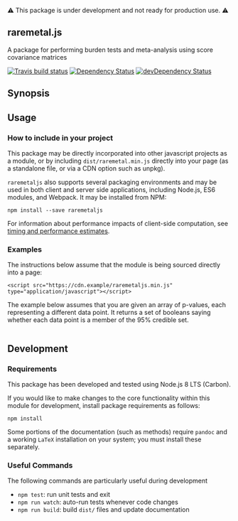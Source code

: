 :warning: This package is under development and not ready for production use. :warning:

## raremetal.js

A package for performing burden tests and meta-analysis using score covariance matrices

[![Travis build status](http://img.shields.io/travis/statgen/raremetaljs.svg?style=flat)](https://travis-ci.org/statgen/raremetaljs)
[![Dependency Status](https://david-dm.org/statgen/raremetaljs.svg)](https://david-dm.org/statgen/raremetaljs)
[![devDependency Status](https://david-dm.org/statgen/raremetaljs/dev-status.svg)](https://david-dm.org/statgen/raremetaljs#info=devDependencies)

## Synopsis

## Usage

### How to include in your project

This package may be directly incorporated into other javascript projects as a module, or by including 
`dist/raremetal.min.js` directly into your page (as a standalone file, or via a CDN option such as unpkg). 

`raremetaljs` also supports several packaging environments and may be used in both client and server side 
applications, including Node.js, ES6 modules, and Webpack. It may be installed from NPM:

`npm install --save raremetaljs`

For information about performance impacts of client-side computation, 
  see [timing and performance estimates](https://github.com/statgen/raremetaljs/src/docs/timings.md).

### Examples

The instructions below assume that the module is being sourced directly into a page:

`<script src="https://cdn.example/raremetaljs.min.js" type="application/javascript"></script>`

The example below assumes that you are given an array of p-values, each representing a different data point. It 
returns a set of booleans saying whether each data point is a member of the 95% credible set. 

```javascript
```

## Development

### Requirements

This package has been developed and tested using Node.js 8 LTS (Carbon).

If you would like to make changes to the core functionality within this module for development, install package 
requirements as follows:

`npm install` 

Some portions of the documentation (such as methods) require `pandoc` and a working `LaTeX` installation on your 
system; you must install these separately.

### Useful Commands

The following commands are particularly useful during development 
- `npm test`: run unit tests and exit
- `npm run watch`: auto-run tests whenever code changes
- `npm run build`: build `dist/` files and update documentation

[raremetal.js]: https://github.com/statgen/raremetaljs

